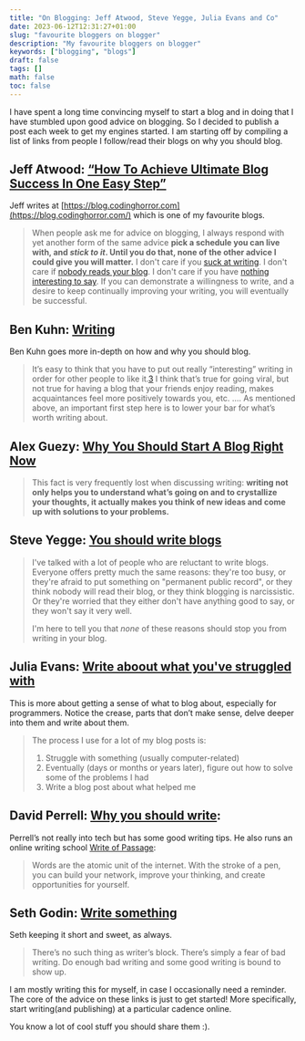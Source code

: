 ```yaml
---
title: "On Blogging: Jeff Atwood, Steve Yegge, Julia Evans and Co"
date: 2023-06-12T12:31:27+01:00
slug: "favourite bloggers on blogger"
description: "My favourite bloggers on blogger"
keywords: ["blogging", "blogs"]
draft: false
tags: []
math: false
toc: false
---
```


I have spent a long time convincing myself to start a blog and in doing that I have stumbled upon good advice on 
blogging. So I decided to publish a post each week to get my engines started. I am starting off by compiling a list of
links from people I follow/read their blogs on why you should blog.

## Jeff Atwood: [“How To Achieve Ultimate Blog Success In One Easy Step”](https://blog.codinghorror.com/how-to-achieve-ultimate-blog-success-in-one-easy-step/)

Jeff writes at [https://blog.codinghorror.com](https://blog.codinghorror.com/) which is one of my favourite blogs.

> When people ask me for advice on blogging, I always respond with yet another form of the same advice
**pick a schedule you can live with, and _stick to it_. Until you do that, none of the other advice I could give
you will matter.** I don't care if you [suck at writing](https://blog.codinghorror.com/fear-of-writing/).
I don't care if [nobody reads your blog](https://blog.codinghorror.com/users-dont-care-about-you/). I don't care
if you have [nothing interesting to say](https://blog.codinghorror.com/blogging-about-blogging/). If you can
demonstrate a willingness to write, and a desire to keep continually improving your writing, you will eventually be successful.

## Ben Kuhn: [Writing](https://www.benkuhn.net/writing)

Ben Kuhn goes more in-depth on how and why you should blog.

> It’s easy to think that you have to put out really “interesting” writing in order for other people to like it.[3](https://www.benkuhn.net/writing/#fn:3)
> I think that’s true for going viral, but not true for having a blog that your friends enjoy reading,
> makes acquaintances feel more positively towards you, etc.
> ….
> As mentioned above, an important first step here is to lower your bar for what’s worth writing about.

## Alex Guezy: [Why You Should Start A Blog Right Now](https://guzey.com/personal/why-have-a-blog/)

> This fact is very frequently lost when discussing writing: **writing not only helps you to understand
> what’s going on and to crystallize your thoughts, it actually makes you think of new ideas and come 
> up with solutions to your problems.**

## Steve Yegge: [You should write blogs](https://sites.google.com/site/steveyegge2/you-should-write-blogs)

> I've talked with a lot of people who are reluctant to write blogs. Everyone offers pretty much the same reasons:
> they're too busy, or they're afraid to put something on "permanent public record", or they think nobody will
> read their blog, or they think blogging is narcissistic. Or they're worried that they either don't have anything
> good to say, or they won't say it very well.
>
> I'm here to tell you that *none* of these reasons should stop you from writing in your blog.

## Julia Evans: [Write aboout what you've struggled with](https://jvns.ca/blog/2021/05/24/blog-about-what-you-ve-struggled-with/)

This is more about getting a sense of what to blog about, especially for programmers.
Notice the crease, parts that don’t make sense, delve deeper into them and write about them.

> The process I use for a lot of my blog posts is:
> 
> 1. Struggle with something (usually computer-related)
> 2. Eventually (days or months or years later), figure out how to solve some of the problems I had
> 3. Write a blog post about what helped me

## David Perrell: [Why you should write](https://perell.com/essay/why-you-should-write):

Perrell’s not really into tech but has some good writing tips. He also runs an online writing school [Write of Passage](https://writeofpassage.school/): 

> Words are the atomic unit of the internet.
> With the stroke of a pen, you can build your network, improve your thinking, and create opportunities for yourself.

## Seth Godin: [Write something](https://seths.blog/2021/09/write-something/)

Seth keeping it short and sweet, as always.

> There’s no such thing as writer’s block. There’s simply a fear of bad writing.
> Do enough bad writing and some good writing is bound to show up.

I am mostly writing this for myself, in case I occasionally need a reminder.
The core of the advice on these links is just to get started! More specifically, start writing(and publishing)
at a particular cadence online.

You know a lot of cool stuff you should share them :).